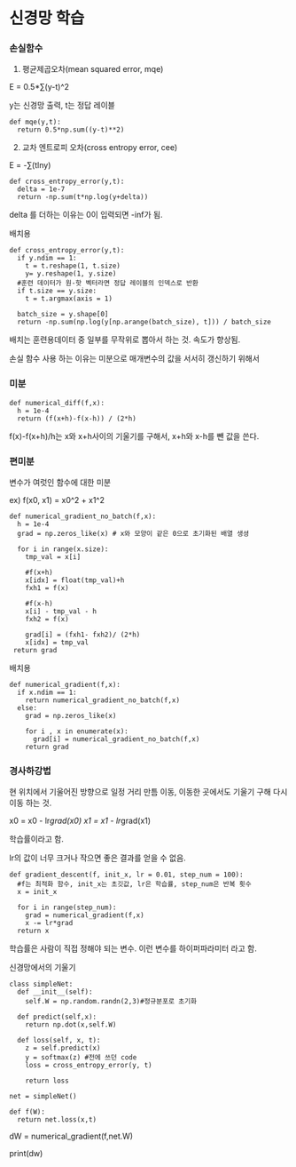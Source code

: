 # 신경망 학습

### 손실함수

1. 평균제곱오차(mean squared error, mqe)

  E = 0.5*∑(y-t)^2
  
  y는 신경망 출력, t는 정답 레이블
  
    def mqe(y,t):
      return 0.5*np.sum((y-t)**2)
      
2.  교차 엔트로피 오차(cross entropy error, cee)

  E = -∑(tlny)
  
    def cross_entropy_error(y,t):
      delta = 1e-7
      return -np.sum(t*np.log(y+delta))
      
delta 를 더하는 이유는 0이 입력되면 -inf가 됨.

배치용

    def cross_entropy_error(y,t):
      if y.ndim == 1:
        t = t.reshape(1, t.size)
        y= y.reshape(1, y.size)
      #훈련 데이터가 원-핫 벡터라면 정답 레이블의 인덱스로 반환 
      if t.size == y.size:
        t = t.argmax(axis = 1)
      
      batch_size = y.shape[0]
      return -np.sum(np.log(y[np.arange(batch_size), t])) / batch_size 
      
배치는 훈련용데이터 중 일부를 무작위로 뽑아서 하는 것. 속도가 향상됨.

손실 함수 사용 하는 이유는 미분으로 매개변수의 값을 서서히 갱신하기 위해서


### 미분

    def numerical_diff(f,x):
      h = 1e-4
      return (f(x+h)-f(x-h)) / (2*h)
      
f(x)-f(x+h)/h는 x와 x+h사이의 기울기를 구해서, x+h와 x-h를 뺀 값을 쓴다.

### 편미분

변수가 여럿인 함수에 대한 미분

ex) f(x0, x1) = x0^2 + x1^2

    def numerical_gradient_no_batch(f,x):
      h = 1e-4
      grad = np.zeros_like(x) # x와 모양이 같은 0으로 초기화된 배열 생셩
      
      for i in range(x.size):
        tmp_val = x[i]
        
        #f(x+h)
        x[idx] = float(tmp_val)+h
        fxh1 = f(x)
        
        #f(x-h)
        x[i] - tmp_val - h
        fxh2 = f(x)
        
        grad[i] = (fxh1- fxh2)/ (2*h)
        x[idx] = tmp_val
     return grad
     
배치용

    def numerical_gradient(f,x):
      if x.ndim == 1:
        return numerical_gradient_no_batch(f,x)
      else:
        grad = np.zeros_like(x)
        
        for i , x in enumerate(x):
          grad[i] = numerical_gradient_no_batch(f,x)
        return grad

### 경사하강법

현 위치에서 기울어진 방향으로 일정 거리 만틈 이동, 이동한 곳에서도 기울기 구해 다시 이동 하는 것.

x0 = x0 - lr*grad(x0)
x1 = x1 - lr*grad(x1)

학습률이라고 함.

lr의 값이 너무 크거나 작으면 좋은 결과를 얻을 수 없음.

    def gradient_descent(f, init_x, lr = 0.01, step_num = 100):
      #f는 최적화 함수, init_x는 초깃값, lr은 학습률, step_num은 반복 횟수
      x = init_x
      
      for i in range(step_num):
        grad = numerical_gradient(f,x)
        x -= lr*grad
      return x 

학습률은 사람이 직접 정해야 되는 변수. 이런 변수를 하이퍼파라미터 라고 함.

신경망에서의 기울기

    class simpleNet:
      def __init__(self):
        self.W = np.random.randn(2,3)#정규분포로 초기화
      
      def predict(self,x):
        return np.dot(x,self.W)
        
      def loss(self, x, t):
        z = self.predict(x)
        y = softmax(z) #전에 쓰던 code
        loss = cross_entropy_error(y, t)
        
        return loss
        
    net = simpleNet()
    
    def f(W):
      return net.loss(x,t)
    
   dW = numerical_gradient(f,net.W)
   
   print(dw)
   
